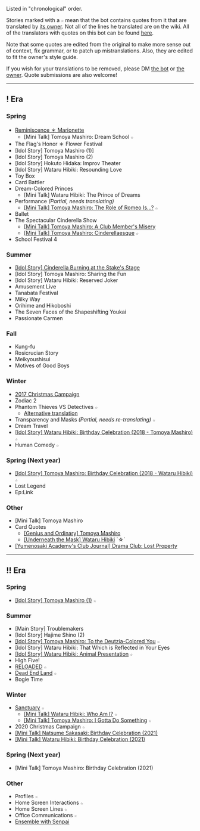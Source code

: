 Listed in "chronological" order.

Stories marked with a `☆` mean that the bot contains quotes from it that are translated by [its owner](https://twitter.com/riamuyumemi). Not all of the lines he translated are on the wiki. All of the translators with quotes on this bot can be found [here](translators.md).

Note that some quotes are edited from the original to make more sense out of context, fix grammar, or to patch up mistranslations. Also, they are edited to fit the owner's style guide.

If you wish for your translations to be removed, please DM [the bot](https://twitter.com/messages/compose?recipient_id=1281322573049954305) or [the owner](https://twitter.com/riamuyumemi). Quote submissions are also welcome!

---

## ! Era

### Spring

- [Reminiscence ＊ Marionette](https://twitter.com/bluefilaments/status/1447620230637883396)
  - [Mini Talk] Tomoya Mashiro: Dream School `☆`
- The Flag's Honor ＊ Flower Festival
- [Idol Story] Tomoya Mashiro (1)]
- [Idol Story] Tomoya Mashiro (2)
- [Idol Story] Hokuto Hidaka: Improv Theater
- [Idol Story] Wataru Hibiki: Resounding Love
- Toy Box
- Card Battler
- Dream-Colored Princes
  - [Mini Talk] Wataru Hibiki: The Prince of Dreams
- Performance *(Partial, needs translating)*
  - [[Mini Talk] Tomoya Mashiro: The Role of Romeo Is...?](https://twitter.com/riamuyumemi/status/1392840815416803330) `☆`
- Ballet
- The Spectacular Cinderella Show
  - [[Mini Talk] Tomoya Mashiro: A Club Member's Misery](https://twitter.com/yuki_rurikawa/status/883732152176656384)
  - [[Mini Talk] Tomoya Mashiro: Cinderellaesque](https://watatomo.github.io/tl/post/the_spectacular_cinderella_show/mini_talk/tomoya/2/) `☆`
- School Festival 4

### Summer

- [[Idol Story] Cinderella Burning at the Stake's Stage](https://watatomo.github.io/tl/post/idol_story/tomoya/cinderella_burning_at_the_stake's_stage/)
- [Idol Story] Tomoya Mashiro: Sharing the Fun
- [Idol Story] Wataru Hibiki: Reserved Joker
- Amusement Live
- Tanabata Festival
- Milky Way
- Orihime and Hikoboshi
- The Seven Faces of the Shapeshifting Youkai
- Passionate Carmen

### Fall

- Kung-fu
- Rosicrucian Story
- Meikyoushisui
- Motives of Good Boys

### Winter

- [2017 Christmas Campaign](https://ensemble-stars.fandom.com/wiki/2017_Christmas_Campaign)
- Zodiac 2
- Phantom Thieves VS Detectives `☆`
  - [Alternative translation](https://minashirosoushi.tumblr.com/tagged/enstars-tl)
- Transparency and Masks *(Partial, needs re-translating)* `☆`
- Dream Travel
- [[Idol Story] Wataru Hibiki: Birthday Celebration (2018 - Tomoya Mashiro)](https://twitter.com/riamuyumemi/status/1363141364880318466) `☆`
- Human Comedy `☆`

### Spring (Next year)

- [[Idol Story] Tomoya Mashiro: Birthday Celebration (2018 - Wataru Hibiki)](https://twitter.com/riamuyumemi/status/1376187326309670920) `☆`
- Lost Legend
- Ep:Link

### Other

- [Mini Talk] Tomoya Mashiro
- Card Quotes
  - [[Genius and Ordinary] Tomoya Mashiro](https://ensemble-stars.fandom.com/wiki/(Genius_and_Ordinary)_Tomoya_Mashiro)
  - [[Underneath the Mask] Wataru Hibiki](https://ensemble-stars.fandom.com/wiki/(Underneath_the_Mask)_Wataru_Hibiki) `☆`
- [[Yumenosaki Academy's Club Journal] Drama Club: Lost Property](https://bethygauw.tumblr.com/post/146994521288/12-enstars-dengeki-girls-style-july-2016)

---

## !! Era

### Spring

- [[Idol Story] Tomoya Mashiro (1)](https://watatomo.github.io/tl/post/idol_story/tomoya/1) `☆`

### Summer

- [Main Story] Troublemakers
- [Idol Story] Hajime Shino (2)
- [[Idol Story] Tomoya Mashiro: To the Deutzia-Colored You](https://watatomo.github.io/tl/post/idol_story/tomoya/to_the_deutzia-colored_you/) `☆`
- [Idol Story] Wataru Hibiki: That Which is Reflected in Your Eyes
- [[Idol Story] Wataru Hibiki: Animal Presentation](https://watatomo.github.io/tl/post/idol_story/wataru/animal_presentation) `☆`
- High Five!
- [RELOADED](https://watatomo.github.io/tl/post/reloaded/) `☆`
- [Dead End Land](https://watatomo.github.io/tl/post/dead_end_land/) `☆`
- Bogie Time

### Winter
- [Sanctuary](https://watatomo.github.io/tl/post/sanctuary) `☆`
  - [[Mini Talk] Wataru Hibiki: Who Am I?](https://watatomo.github.io/tl/post/sanctuary/mini_talk/wataru/2) `☆`
  - [[Mini Talk] Tomoya Mashiro: I Gotta Do Something](https://watatomo.github.io/tl/post/sanctuary/mini_talk/tomoya/2) `☆`
- 2020 Christmas Campaign `☆`
- [[Mini Talk] Natsume Sakasaki: Birthday Celebration (2021)](https://bellatranslates.dreamwidth.org/24791.html)
- [[Mini Talk] Wataru Hibiki: Birthday Celebration (2021)](https://twitter.com/iridesenescence/status/1363200151783837700)

### Spring (Next year)
- [Mini Talk] Tomoya Mashiro: Birthday Celebration (2021)

### Other

- Profiles `☆`
- Home Screen Interactions `☆`
- Home Screen Lines `☆`
- Office Communications `☆`
- [Ensemble with Senpai](https://fortunebanquet.tumblr.com/post/656822562928640000/ensemble-with-senpaiwataru-tomoya)
